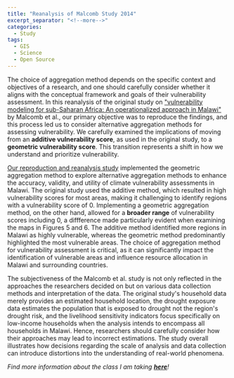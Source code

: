```yaml
---
title: "Reanalysis of Malcomb Study 2014"
excerpt_separator: "<!--more-->"
categories:
  - Study
tags:
  - GIS
  - Science
  - Open Source
---
```


The choice of aggregation method depends on the specific context and objectives of a research, and one should carefully consider whether it aligns with the conceptual framework and goals of their vulnerability assessment. In this reanalysis of the original study on ["vulnerability modeling for sub-Saharan Africa: An operationalized approach in Malawi"](https://www.sciencedirect.com/science/article/abs/pii/S0143622814000058?via%3Dihub) by Malcomb et al., our primary objective was to reproduce the findings, and this process led us to consider alternative aggregation methods for assessing vulnerability. We carefully examined the implications of moving from an **additive vulnerability score**, as used in the original study, to a **geometric vulnerability score**. This transition represents a shift in how we understand and prioritize vulnerability.

[Our reproduction and reanalysis study](https://katieheo.github.io/RPr-Malcomb-2014/) implemented the geometric aggregation method to explore alternative aggregation methods to enhance the accuracy, validity, and utility of climate vulnerability assessments in Malawi. The original study used the additive method, which resulted in high vulnerability scores for most areas, making it challenging to identify regions with a vulnerability score of 0. Implementing a geometric aggregation method, on the other hand, allowed for a **broader range** of vulnerability scores including 0, a diffference made particularly evident when examining the maps in Figures 5 and 6. The additive method identified more regions in Malawi as highly vulnerable, whereas the geometric method predominantly highlighted the most vulnerable areas. The choice of aggregation method for vulnerability assessment is critical, as it can significantly impact the identification of vulnerable areas and influence resource allocation in Malawi and surrounding countries.

The subjectiveness of the Malcomb et al. study is not only reflected in the approaches the researchers decided on but on various data collection methods and interpretation of the data. The original study's household data merely provides an estimated household location, the drought exposure data estimates the population that is exposed to drought not the region's drought risk, and the livelihood sensitivity indicators focus specifically on low-income households when the analysis intends to encompass all households in Malawi. Hence, researchers should carefully consider how their approaches may lead to incorrect estimations. The study overall illustrates how decisions regarding the scale of analysis and data collection can introduce distortions into the understanding of real-world phenomena.

*Find more information about the class I am taking [**here**](https://opengisci.github.io)!*
